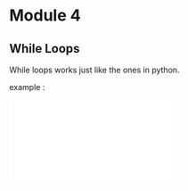 # Module 4 

## While Loops

While loops works just like the ones in python. 

example : 

![4.1.1 While loops introduction](./4.1.1-While-Loops.java)
 
